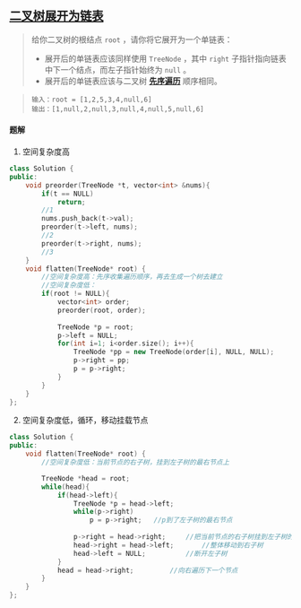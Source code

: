 ## [二叉树展开为链表](https://leetcode.cn/problems/flatten-binary-tree-to-linked-list/)

> 给你二叉树的根结点 `root` ，请你将它展开为一个单链表：
>
> - 展开后的单链表应该同样使用 `TreeNode` ，其中 `right` 子指针指向链表中下一个结点，而左子指针始终为 `null` 。
> - 展开后的单链表应该与二叉树 [**先序遍历**](https://baike.baidu.com/item/先序遍历/6442839?fr=aladdin) 顺序相同。

> ```
> 输入：root = [1,2,5,3,4,null,6]
> 输出：[1,null,2,null,3,null,4,null,5,null,6]
> ```



#### 题解

1. 空间复杂度高

```c++
class Solution {
public:
    void preorder(TreeNode *t, vector<int> &nums){
        if(t == NULL)
            return;
        //1
        nums.push_back(t->val);
        preorder(t->left, nums);
        //2
        preorder(t->right, nums);
        //3
    }
    void flatten(TreeNode* root) {
        //空间复杂度高：先序收集遍历顺序，再去生成一个树去建立
        //空间复杂度低：
        if(root != NULL){
            vector<int> order;
            preorder(root, order);
        
            TreeNode *p = root;
            p->left = NULL;
            for(int i=1; i<order.size(); i++){
                TreeNode *pp = new TreeNode(order[i], NULL, NULL);
                p->right = pp;
                p = p->right;
            }
        }
    }
};
```

2. 空间复杂度低，循环，移动挂载节点

```c++
class Solution {
public:
    void flatten(TreeNode* root) {
        //空间复杂度低：当前节点的右子树，挂到左子树的最右节点上

        TreeNode *head = root;
        while(head){
            if(head->left){
                TreeNode *p = head->left;
                while(p->right)
                    p = p->right;   //p到了左子树的最右节点
                
                p->right = head->right;     //把当前节点的右子树挂到左子树的最右节点上
                head->right = head->left;       //整体移动到右子树
                head->left = NULL;          //断开左子树
            }
            head = head->right;         //向右遍历下一个节点
        }
    }
};
```

